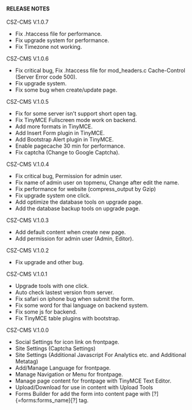 #### RELEASE NOTES

CSZ-CMS V.1.0.7
- Fix .htaccess file for performance.
- Fix upgrade system for performance.
- Fix Timezone not working.

CSZ-CMS V.1.0.6
- Fix critical bug, Fix .htaccess file for mod_headers.c Cache-Control (Server Error code 500).
- Fix upgrade system.
- Fix some bug when create/update page.

CSZ-CMS V.1.0.5
- Fix for some server isn't support short open tag.
- Fix TinyMCE Fullscreen mode work on backend.
- Add more formats in TinyMCE.
- Add Insert Form plugin in TinyMCE.
- Add Bootstrap Alert plugin in TinyMCE.
- Enable pagecache 30 min for performance.
- Fix captcha (Change to Google Captcha).

CSZ-CMS V.1.0.4
- Fix critical bug, Permission for admin user.
- Fix name of admin user on topmenu, Change after edit the name.
- Fix performance for website (compress_output by Gzip)
- Fix upgrade system one click.
- Add optimize the database tools on upgrade page.
- Add the database backup tools on upgrade page.

CSZ-CMS V.1.0.3
- Add default content when create new page.
- Add permission for admin user (Admin, Editor).

CSZ-CMS V.1.0.2
- Fix upgrade and other bug.

CSZ-CMS V.1.0.1
- Upgrade tools with one click.
- Auto check lastest version from server.
- Fix safari on iphone bug when submit the form.
- Fix some word for thai language on backend system.
- Fix some js for backend.
- Fix TinyMCE table plugins with bootstrap.

CSZ-CMS V.1.0.0
- Social Settings for icon link on frontpage.
- Site Settings (Captcha Settings)
- Site Settings (Additional Javascript For Analytics etc. and Additional Metatag)
- Add/Manage Language for frontpage.
- Manage Navigation or Menu for frontpage.
- Manage page content for frontpage with TinyMCE Text Editor.
- Upload/Download for use in content with Upload Tools
- Forms Builder for add the form into content page with [?]{=forms:forms_name}[?] tag.